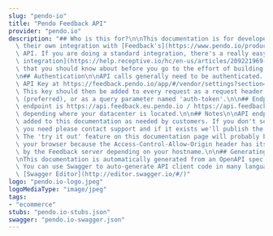 ```yaml
---
slug: "pendo-io"
title: "Pendo Feedback API"
provider: "pendo.io"
description: "## Who is this for?\n\nThis documentation is for developers creating\
  \ their own integration with [Feedback's](https://www.pendo.io/product/feedback/)\
  \ API. If you are doing a standard integration, there's a really easy [Javascript\
  \ integration](https://help.receptive.io/hc/en-us/articles/209221969-How-to-integrate-Receptive-with-your-app)\
  \ that you should know about before you go to the effort of building your own integration.\n\
  \n## Authentication\n\nAPI calls generally need to be authenticated. Generate an\
  \ API Key at https://feedback.pendo.io/app/#/vendor/settings?section=integrate.\
  \ This key should then be added to every request as a request header named 'auth-token'\
  \ (preferred), or as a query parameter named 'auth-token'.\n\n## Endpoint\n\nAPI\
  \ endpoint is https://api.feedback.eu.pendo.io / https://api.feedback.us.pendo.io\
  \ depending where your datacenter is located.\n\n## Notes\n\nAPI endpoints are being\
  \ added to this documentation as needed by customers. If you don't see an endpoint\
  \ you need please contact support and if it exists we'll publish the docs here.\
  \ The 'try it out' feature on this documentation page will probably be blocked by\
  \ your browser because the Access-Control-Allow-Origin header has its value set\
  \ by the Feedback server depending on your hostname.\n\n## Generating client code\n\
  \nThis documentation is automatically generated from an OpenAPI spec available [here](http://apidoc.receptive.io/receptive.swagger.json).\
  \ You can use Swagger to auto-generate API client code in many languages using the\
  \ [Swagger Editor](http://editor.swagger.io/#/)"
logo: "pendo.io-logo.jpeg"
logoMediaType: "image/jpeg"
tags:
- "ecommerce"
stubs: "pendo.io-stubs.json"
swagger: "pendo.io-swagger.json"
---
```

